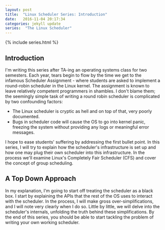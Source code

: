 ```yaml
---
layout: post
title:  "Linux Scheduler Series: Introduction"
date:   2016-11-04 20:17:34
categories: jekyll update
series:  "The Linux Scheduler"
---
```


{% include series.html %}

## Introduction
I'm writing this series after TA-ing an operating systems class for two
semesters. Each year, tears begin to flow by the time we get to the infamous
Scheduler Assignment - where students are asked to implement a
round-robin scheduler in the Linux kernel. The assignment is known to leave
relatively competent programmers in shambles. I don't blame them; the seemingly
simple task of writing a round robin scheduler is complicated by two
confounding factors:

  * The Linux scheduler is cryptic as hell and on top of that, very poorly
  documented.
  * Bugs in scheduler code will cause the OS to go into kernel panic, freezing
  the system without providing any logs or meaningful error messages.

I hope to ease students' suffering by addressing the first bullet point. In
this series, I will try to explain how the scheduler's infrastructure is set up
and how one may plug their own scheduler into this infrastructure. In the
process we'll examine Linux's Completely Fair Scheduler (CFS) and cover the
concept of group scheduling.

## A Top Down Approach
In my explanation, I'm going to start off treating the scheduler as a black
box. I start by explaining the APIs that the rest of the OS uses to interact
with the scheduler. In the process, I will make gross over-simplifications, and
I will note very clearly when I do so. Little by little, we will delve into the
scheduler's internals, unfolding the truth behind these simplifications. By the
end of this series, you should be able to start tackling the problem of writing
your own working scheduler.
